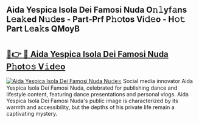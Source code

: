 ## Aida Yespica Isola Dei Famosi Nuda O𝚗𝚕yf𝚊ns L𝚎a𝚔ed N𝚞𝚍es - Part-Prf P𝚑𝚘tos Vi𝚍𝚎o - H𝚘𝚝 Part L𝚎a𝚔s QMoyB

# <h2><a href="http://kf6zft.oniu.top/?m=Aida+Yespica+Isola+Dei+Famosi+Nuda">🔗👉 🔴 Aida Yespica Isola Dei Famosi Nuda P𝚑ot𝚘𝚜 V𝚒d𝚎o</a></h2>

[![Aida Yespica Isola Dei Famosi Nuda Nu𝚍e𝚜](https://i.imgur.com/0qMVB7G.gif)](http://kf6zft.oniu.top/?m=Aida+Yespica+Isola+Dei+Famosi+Nuda)
Social media innovator Aida Yespica Isola Dei Famosi Nuda, celebrated for publishing dance and lifestyle content, featuring dance presentations and personal vlogs. Aida Yespica Isola Dei Famosi Nuda's public image is characterized by its warmth and accessibility, but the depths of his private life remain a captivating mystery.  
